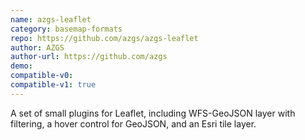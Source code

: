 ```yaml
---
name: azgs-leaflet
category: basemap-formats
repo: https://github.com/azgs/azgs-leaflet
author: AZGS
author-url: https://github.com/azgs
demo: 
compatible-v0:
compatible-v1: true
---
```


A set of small plugins for Leaflet, including WFS-GeoJSON layer with filtering, a hover control for GeoJSON, and an Esri tile layer.
